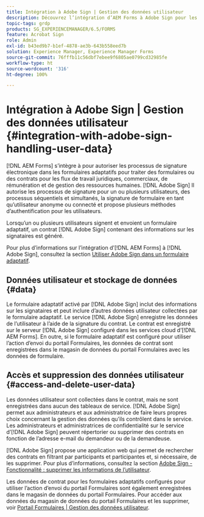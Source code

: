 ```yaml
---
title: Intégration à Adobe Sign | Gestion des données utilisateur
description: Découvrez l’intégration d’AEM Forms à Adobe Sign pour les signatures électroniques dans les formulaires adaptatifs. Elle prend en charge plusieurs options de signature pour différents workflows.
topic-tags: grdp
products: SG_EXPERIENCEMANAGER/6.5/FORMS
feature: Acrobat Sign
role: Admin
exl-id: b43ed9b7-b1ef-4878-ae3b-643b558eed7b
solution: Experience Manager, Experience Manager Forms
source-git-commit: 76fffb11c56dbf7ebee9f6805ae0799cd32985fe
workflow-type: ht
source-wordcount: '316'
ht-degree: 100%

---
```


# Intégration à Adobe Sign | Gestion des données utilisateur {#integration-with-adobe-sign-handling-user-data}

[!DNL AEM Forms] s’intègre à pour autoriser les processus de signature électronique dans les formulaires adaptatifs pour traiter des formulaires ou des contrats pour les flux de travail juridiques, commerciaux, de rémunération et de gestion des ressources humaines. [!DNL  Adobe Sign] Il autorise les processus de signature pour un ou plusieurs utilisateurs, des processus séquentiels et simultanés, la signature de formulaire en tant qu’utilisateur anonyme ou connecté et propose plusieurs méthodes d’authentification pour les utilisateurs.

Lorsqu’un ou plusieurs utilisateurs signent et envoient un formulaire adaptatif, un contrat [!DNL Adobe Sign] contenant des informations sur les signataires est généré.

Pour plus d’informations sur l’intégration d’[!DNL AEM Forms] à [!DNL Adobe Sign], consultez la section [Utiliser Adobe Sign dans un formulaire adaptatif](/help/forms/using/working-with-adobe-sign.md).

## Données utilisateur et stockage de données {#data}

Le formulaire adaptatif activé par [!DNL Adobe Sign] inclut des informations sur les signataires et peut inclure d’autres données utilisateur collectées par le formulaire adaptatif. Le service [!DNL Adobe Sign] enregistre les données de l’utilisateur à l’aide de la signature du contrat. Le contrat est enregistré sur le serveur [!DNL Adobe Sign] configuré dans les services cloud d’[!DNL AEM Forms]. En outre, si le formulaire adaptatif est configuré pour utiliser l’action d’envoi du portail Formulaires, les données de contrat sont enregistrées dans le magasin de données du portail Formulaires avec les données de formulaire.

## Accès et suppression des données utilisateur {#access-and-delete-user-data}

Les données utilisateur sont collectées dans le contrat, mais ne sont enregistrées dans aucun des tableaux de service. [!DNL Adobe Sign] permet aux administrateurs et aux administratrice de faire leurs propres choix concernant la gestion des données qu’ils contrôlent dans le service. Les administrateurs et administratrices de confidentialité sur le service d’[!DNL Adobe Sign] peuvent répertorier ou supprimer des contrats en fonction de l’adresse e-mail du demandeur ou de la demandeuse.

[!DNL Adobe Sign] propose une application web qui permet de rechercher des contrats en filtrant par participants et participantes et, si nécessaire, de les supprimer. Pour plus d’informations, consultez la section [Adobe Sign - Fonctionnalité : supprimer les informations de l’utilisateur](https://helpx.adobe.com/fr/sign/using/gdpr-compliance.html).

Les données de contrat pour les formulaires adaptatifs configurés pour utiliser l’action d’envoi du portail Formulaires sont également enregistrées dans le magasin de données du portail Formulaires. Pour accéder aux données du magasin de données du portail Formulaires et les supprimer, voir [Portail Formulaires | Gestion des données utilisateur](/help/forms/using/forms-portal-handling-user-data.md).
